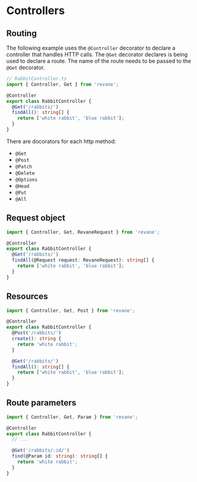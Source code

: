 # Controllers

## Routing

The following example uses the `@Controller` decorator to declare a controller
that handles HTTP calls. The `@Get` decorator declares is being used to declare
a route. The name of the route needs to be passed to the `@Get` decorator.

```ts
// RabbitController.ts
import { Controller, Get } from 'revane';

@Controller
export class RabbitController {
  @Get('/rabbits/')
  findAll(): string[] {
    return ['white rabbit', 'blue rabbit'];
  }
}
```

There are docorators for each http method:

* `@Get`
* `@Post`
* `@Patch`
* `@Delete`
* `@Options`
* `@Head`
* `@Put`
* `@All`

## Request object

```ts
import { Controller, Get, RevaneRequest } from 'revane';

@Controller
export class RabbitController {
  @Get('/rabbits/')
  findAll(@Request request: RevaneRequest): string[] {
    return ['white rabbit', 'blue rabbit'];
  }
}
```

## Resources

```ts
import { Controller, Get, Post } from 'revane';

@Controller
export class RabbitController {
  @Post('/rabbits/')
  create(): string {
    return 'white rabbit';
  }

  @Get('/rabbits/')
  findAll(): string[] {
    return ['white rabbit', 'blue rabbit'];
  }
}
```

## Route parameters

```ts
import { Controller, Get, Param } from 'revane';

@Controller
export class RabbitController {
  // ...

  @Get('/rabbits/:id/')
  find(@Param id: string): string[] {
    return 'white rabbit';
  }
}
```
